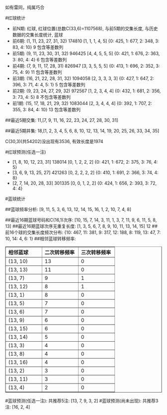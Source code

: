 <!-- 
.. title: 双色球2013110期(2013-09-19)数据分析报告
.. slug: slott-2013110-2013-09-19-report
.. date: 2013-09-20 08:00:00 UTC+08:00
.. tags: Lottery
.. link: 
.. description: 
.. type: text
-->

如有雷同，纯属巧合

<!-- TEASER_END-->

#红球统计

- 前N期: 红球, 红球位置(总数C(33,6)=1107568), 与前5期的交集长度, 与历史数据的交集长度统计, 蓝球
- 前6期: (1, 11, 23, 27, 31, 32) 174810 [1, 1, 1, 4, 5] {0: 425, 1: 677, 2: 348, 3: 83, 4: 10} 9 包含等差数列
- 前5期: (9, 11, 23, 30, 31, 32) 946425 [4, 4, 5, 5, 5] {0: 421, 1: 676, 2: 363, 3: 80, 4: 4} 6 包含等差数列
- 前4期: (7, 9, 11, 17, 28, 31) 826947 [3, 3, 5, 5, 5] {0: 413, 1: 696, 2: 352, 3: 75, 4: 9} 11 包含等差数列
- 前3期: (16, 21, 22, 28, 31, 32) 1094058 [2, 3, 3, 3, 3] {0: 427, 1: 647, 2: 396, 3: 71, 4: 4, 5: 1} 5 包含等差数列
- 前2期: (9, 23, 24, 27, 29, 32) 972567 [1, 2, 3, 4, 4] {0: 432, 1: 681, 2: 356, 3: 73, 4: 5} 8 不包含等差数列
- 前1期: (15, 17, 18, 21, 29, 32) 1083044 [2, 3, 4, 4, 4] {0: 392, 1: 707, 2: 355, 3: 84, 4: 10} 13 包含等差数列

##最近5期交集:
11,[7, 9, 11, 16, 22, 23, 24, 27, 28, 30, 31]

##最近5期并集:
18,[1, 2, 3, 4, 5, 6, 8, 10, 12, 13, 14, 19, 20, 25, 26, 33, 34, 35]

C(30,3)(共54202)没出现有3536, 
有效长度是1974

#红球预测(任选一注)

- [1, 8, 10, 12, 23, 31] 138014 [0, 1, 2, 2, 2] {0: 421, 1: 672, 2: 375, 3: 76, 4: 5}
- [3, 6, 9, 13, 25, 27] 421263 [0, 2, 2, 2, 2] {0: 410, 1: 691, 2: 366, 3: 74, 4: 8}
- [2, 7, 14, 20, 28, 33] 301335 [0, 0, 1, 2, 2] {0: 424, 1: 656, 2: 393, 3: 72, 4: 4}

#蓝球统计

##蓝球频率分析:
[9, 11, 5, 3, 6, 13, 12, 14, 15, 16, 1, 2, 10, 7, 4, 8]

##最近16期蓝球号码和C(16,1)次序:
[10, 15, 7, 14, 3, 11, 1, 3, 7, 11, 9, 6, 11, 5, 8, 13]
##最近16期蓝球次序无重复长度:
[1, 3, 5, 6, 7, 8, 9, 10, 11, 13, 14, 15] 12
##前16个球的交集长度频次分布:
{10: 467, 11: 381, 9: 317, 12: 188, 8: 119, 13: 47, 7: 10, 14: 4, 6: 1}
##相邻蓝球转移频率:
<table border="1" class="table table-striped dataframe">
  <thead>
    <tr style="text-align: left;">
      <th style="min-width: 100px;">相邻蓝球</th>
      <th style="min-width: 100px;">二次转移频率</th>
      <th style="min-width: 100px;">三次转移频率</th>
    </tr>
  </thead>
  <tbody>
    <tr>
      <td> (13, 10)</td>
      <td> 13</td>
      <td> 0</td>
    </tr>
    <tr>
      <td> (13, 13)</td>
      <td> 11</td>
      <td> 0</td>
    </tr>
    <tr>
      <td>  (13, 7)</td>
      <td>  9</td>
      <td> 1</td>
    </tr>
    <tr>
      <td> (13, 12)</td>
      <td>  8</td>
      <td> 1</td>
    </tr>
    <tr>
      <td>  (13, 1)</td>
      <td>  8</td>
      <td> 0</td>
    </tr>
    <tr>
      <td>  (13, 5)</td>
      <td>  7</td>
      <td> 0</td>
    </tr>
    <tr>
      <td>  (13, 6)</td>
      <td>  7</td>
      <td> 0</td>
    </tr>
    <tr>
      <td>  (13, 9)</td>
      <td>  6</td>
      <td> 0</td>
    </tr>
    <tr>
      <td> (13, 15)</td>
      <td>  6</td>
      <td> 0</td>
    </tr>
    <tr>
      <td> (13, 14)</td>
      <td>  5</td>
      <td> 0</td>
    </tr>
    <tr>
      <td>  (13, 3)</td>
      <td>  4</td>
      <td> 0</td>
    </tr>
    <tr>
      <td>  (13, 8)</td>
      <td>  4</td>
      <td> 0</td>
    </tr>
    <tr>
      <td> (13, 16)</td>
      <td>  4</td>
      <td> 0</td>
    </tr>
    <tr>
      <td>  (13, 2)</td>
      <td>  3</td>
      <td> 0</td>
    </tr>
    <tr>
      <td> (13, 11)</td>
      <td>  3</td>
      <td> 0</td>
    </tr>
    <tr>
      <td>  (13, 4)</td>
      <td>  2</td>
      <td> 0</td>
    </tr>
  </tbody>
</table>
#蓝球预测(任选一注):
共推荐5注: [13, 7, 9, 3, 2]
#蓝球预测(尚未出现):
共推荐3注: [16, 2, 4]

